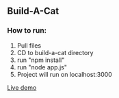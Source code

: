 ## Build-A-Cat

### How to run:
1) Pull files
2) CD to build-a-cat directory
3) run "npm install"
4) run "node app.js" 
5) Project will run on localhost:3000

[Live demo](https://build-a-cat.herokuapp.com/)
